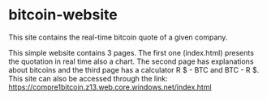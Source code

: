 # bitcoin-website
This site contains the real-time bitcoin quote of a given company.

This simple website contains 3 pages. The first one (index.html) presents the quotation in real time also a chart. The second page has explanations about bitcoins and the third page has a calculator R $ - BTC and BTC - R $.
This site can also be accessed through the link: https://compre1bitcoin.z13.web.core.windows.net/index.html
